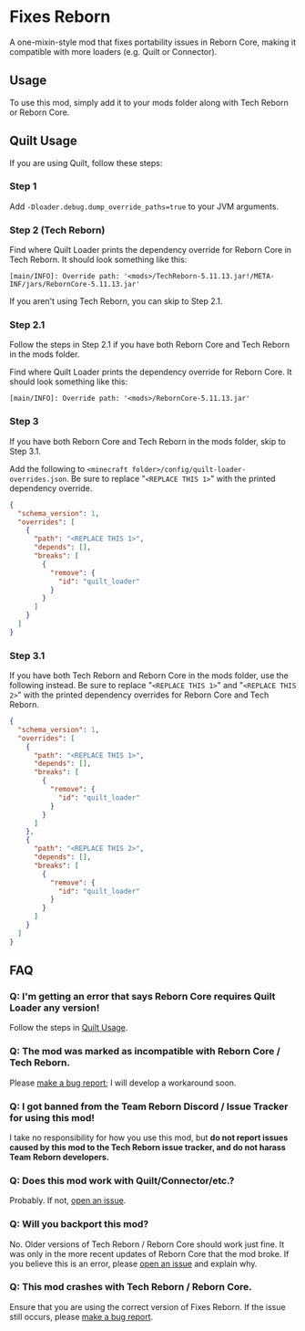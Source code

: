 # Fixes Reborn
A one-mixin-style mod that fixes portability issues in Reborn Core, making it compatible with more loaders (e.g. Quilt or Connector).

## Usage
To use this mod, simply add it to your mods folder along with Tech Reborn or Reborn Core.

## Quilt Usage
If you are using Quilt, follow these steps:

### Step 1
Add `-Dloader.debug.dump_override_paths=true` to your JVM arguments.

### Step 2 (Tech Reborn)
Find where Quilt Loader prints the dependency override for Reborn Core in Tech Reborn. It should look something like this:
```
[main/INFO]: Override path: '<mods>/TechReborn-5.11.13.jar!/META-INF/jars/RebornCore-5.11.13.jar'
```
If you aren't using Tech Reborn, you can skip to Step 2.1.
### Step 2.1
Follow the steps in Step 2.1 if you have both Reborn Core and Tech Reborn in the mods folder.

Find where Quilt Loader prints the dependency override for Reborn Core. It should look something like this:
```
[main/INFO]: Override path: '<mods>/RebornCore-5.11.13.jar'
```

### Step 3
If you have both Reborn Core and Tech Reborn in the mods folder, skip to Step 3.1.

Add the following to `<minecraft folder>/config/quilt-loader-overrides.json`.
Be sure to replace "`<REPLACE THIS 1>`" with the printed dependency override.
```json
{
  "schema_version": 1,
  "overrides": [
    {
      "path": "<REPLACE THIS 1>",
      "depends": [],
      "breaks": [
        {
          "remove": {
            "id": "quilt_loader"
          }
        }
      ]
    }
  ]
}
```

### Step 3.1
If you have both Tech Reborn and Reborn Core in the mods folder, use the following instead.
Be sure to replace "`<REPLACE THIS 1>`" and "`<REPLACE THIS 2>`" with the printed dependency overrides for Reborn Core and Tech Reborn.
```json
{
  "schema_version": 1,
  "overrides": [
    {
      "path": "<REPLACE THIS 1>",
      "depends": [],
      "breaks": [
        {
          "remove": {
            "id": "quilt_loader"
          }
        }
      ]
    },
    {
      "path": "<REPLACE THIS 2>",
      "depends": [],
      "breaks": [
        {
          "remove": {
            "id": "quilt_loader"
          }
        }
      ]
    }
  ]
}
```

## FAQ
### Q: I'm getting an error that says Reborn Core requires Quilt Loader any version!
Follow the steps in [Quilt Usage](#quilt-usage).
### Q: The mod was marked as incompatible with Reborn Core / Tech Reborn.
Please [make a bug report](https://github.com/sylv256/FixesReborn/issues); I will develop a workaround soon.
### Q: I got banned from the Team Reborn Discord / Issue Tracker for using this mod!
I take no responsibility for how you use this mod, but **do not report issues caused by this mod to the Tech Reborn issue tracker, and do not harass Team Reborn developers.**
### Q: Does this mod work with Quilt/Connector/etc.?
Probably. If not, [open an issue](https://github.com/sylv256/FixesReborn/issues).
### Q: Will you backport this mod?
No. Older versions of Tech Reborn / Reborn Core should work just fine. It was only in the more recent updates of Reborn Core that the mod broke. If you believe this is an error, please [open an issue](https://github.com/sylv256/FixesReborn/issues) and explain why.
### Q: This mod crashes with Tech Reborn / Reborn Core.
Ensure that you are using the correct version of Fixes Reborn. If the issue still occurs, please [make a bug report](https://github.com/sylv256/FixesReborn/issues).
